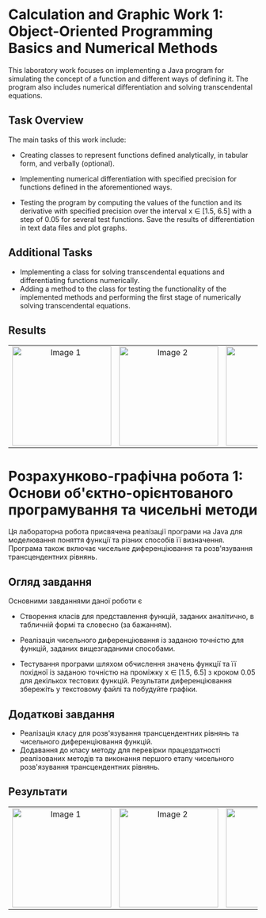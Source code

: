 # Calculation and Graphic Work 1: Object-Oriented Programming Basics and Numerical Methods

This laboratory work focuses on implementing a Java program for simulating the concept of a function and different ways of defining it. The program also includes numerical differentiation and solving transcendental equations.

## Task Overview
The main tasks of this work include:

- Creating classes to represent functions defined analytically, in tabular form, and verbally (optional).
- Implementing numerical differentiation with specified precision for functions defined in the aforementioned ways.

- Testing the program by computing the values of the function and its derivative with specified precision over the interval x ∈ [1.5, 6.5] with a step of 0.05 for several test functions. Save the results of differentiation in text data files and plot graphs.

## Additional Tasks

- Implementing a class for solving transcendental equations and differentiating functions numerically.
- Adding a method to the class for testing the functionality of the implemented methods and performing the first stage of numerically solving transcendental equations.

## Results

<table>
  <tr>
    <td align="center">
      <img src="https://github.com/MaksymAndreiev/CrossPlatformProgramming/assets/29687267/10cecff4-3eeb-42a6-9ee9-a56d2ce1326e" alt="Image 1" width="200" height="200">
    </td>
    <td align="center">
      <img src="https://github.com/MaksymAndreiev/CrossPlatformProgramming/assets/29687267/43024da9-3766-4957-b645-22bf8180d660" alt="Image 2" width="200" height="200">
    </td>
    <td align="center">
      <img src="https://github.com/MaksymAndreiev/CrossPlatformProgramming/assets/29687267/b46a1519-b43d-41e7-bed0-b70443c2097a" alt="Image 3" width="200" height="200">
    </td>
  </tr>
</table>

# Розрахунково-графічна робота 1: Основи об'єктно-орієнтованого програмування та чисельні методи

Ця лабораторна робота присвячена реалізації програми на Java для моделювання поняття функції та різних способів її визначення. Програма також включає чисельне диференціювання та розв'язування трансцендентних рівнянь.

## Огляд завдання
Основними завданнями даної роботи є

- Створення класів для представлення функцій, заданих аналітично, в табличній формі та словесно (за бажанням).
- Реалізація чисельного диференціювання із заданою точністю для функцій, заданих вищезгаданими способами.

- Тестування програми шляхом обчислення значень функції та її похідної із заданою точністю на проміжку x ∈ [1.5, 6.5] з кроком 0.05 для декількох тестових функцій. Результати диференціювання збережіть у текстовому файлі та побудуйте графіки.

## Додаткові завдання

- Реалізація класу для розв'язування трансцендентних рівнянь та чисельного диференціювання функцій.
- Додавання до класу методу для перевірки працездатності реалізованих методів та виконання першого етапу чисельного розв'язування трансцендентних рівнянь.

## Результати

<table>
  <tr>
    <td align="center">
      <img src="https://github.com/MaksymAndreiev/CrossPlatformProgramming/assets/29687267/10cecff4-3eeb-42a6-9ee9-a56d2ce1326e" alt="Image 1" width="200" height="200">
    </td>
    <td align="center">
      <img src="https://github.com/MaksymAndreiev/CrossPlatformProgramming/assets/29687267/43024da9-3766-4957-b645-22bf8180d660" alt="Image 2" width="200" height="200">
    </td>
    <td align="center">
      <img src="https://github.com/MaksymAndreiev/CrossPlatformProgramming/assets/29687267/b46a1519-b43d-41e7-bed0-b70443c2097a" alt="Image 3" width="200" height="200">
    </td>
  </tr>
</table>
